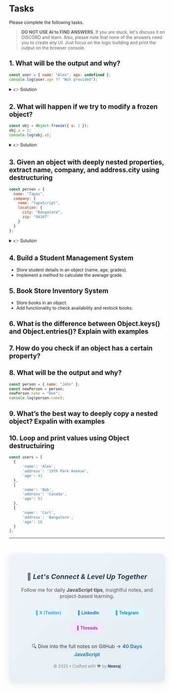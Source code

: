 # Tasks

Please complete the following tasks.

> **DO NOT USE AI to FIND ANSWERS**. If you are stuck, let's discuss it on DISCORD and learn. Also, please note that none of the answers need you to create any UI. Just focus on the logic building and print the output on the browser console.

## 1. What will be the output and why?

```js
const user = { name: "Alex", age: undefined };
console.log(user.age ?? "Not provided");
```
<details><summary>👉 Solution</summary>

`Answer:` Not providded

`Explanatin:` This code uses the `nullish coalescing operator (??)`, which returns the right-hand operand only if the left-hand operand is null or undefined.

# 🧠  `??` vs `||` vs `&&`

A quick reference guide to understand the difference between JavaScript’s `??` (Nullish Coalescing), `||` (Logical OR), and `&&` (Logical AND) operators.

---

## ✅ 1. Nullish Coalescing (`??`)

**Returns the right-hand side only if the left-hand side is `null` or `undefined`.**

```js
let a = null ?? "default";      // "default"
let b = undefined ?? "default"; // "default"
let c = 0 ?? "default";         // 0 ✅
let d = false ?? "default";     // false ✅
let e = "" ?? "default";        // "" ✅
```
🔹 Use when you only want to provide a fallback for truly missing values.

## ✅ 2. Logical OR (||)
Returns the right-hand side if the left-hand side is any falsy value
(`false`, `0`, `""`, `null`, `undefined`, `NaN`)`.

```js

let a = null || "default";      // "default"
let b = 0 || "default";         // "default" ❌ (0 is falsy)
let c = "" || "default";        // "default"
let d = false || "default";     // "default"
let e = "Alex" || "default";    // "Alex"

```
🔹 Use when you want to default for any falsy value, not just null or undefined.

## ✅ 3. Logical AND (&&)
Returns the first falsy value, or the last value if all are truthy.

```js

let a = true && "hello";        // "hello"
let b = false && "hello";       // false
let c = "text" && 123;          // 123
let d = 0 && "hello";           // 0
let e = 1 && null;              // null
```
🔹 Great for chaining and safe property access (user && user.name).




## 🧠 Summary



✅ Use `??` when you only want to fall back on null or undefined.

✅ Use `||` to fall back on any falsy value (`0`, `false`, `""` ...).

✅ Use `&&` for chaining/logical conditions or checking truthiness before access.
</details>


## 2. What will happen if we try to modify a frozen object?

```js
const obj = Object.freeze({ a: 1 });
obj.a = 2;
console.log(obj.a);
```

<details><summary>👉 Solution</summary>

`Answer:` 1

`✅ Explanation:`

- Object.freeze() makes an object immutable.

- You cannot add, remove, or change properties.

- The line obj.a = 2 does nothing (ignored silently in non-strict mode).

> `So, obj.a remains 1`.
</details>

## 3. Given an object with deeply nested properties, extract name, company, and address.city using destructuring

```js
const person = {
  name: "Tapas",
  company: {
    name: "tapaScript",
    location: {
      city: "Bangalore",
      zip: "94107"
    }
  }
};
```

<details><summary>👉 Solution </summary>

```javascript
 const {name, company:{name:companyName, location:{city, zip}}} = person
  console.log(name)
  console.log(companyName)
  console.log(city)
  console.log(zip)
```

</details>

## 4. Build a Student Management System

- Store student details in an object (name, age, grades).
- Implement a method to calculate the average grade.

## 5. Book Store Inventory System

- Store books in an object.
- Add functionality to check availability and restock books.

## 6. What is the difference between Object.keys() and Object.entries()? Explain with examples

## 7. How do you check if an object has a certain property?

## 8. What will be the output and why?

```js
const person = { name: "John" };
const newPerson = person;
newPerson.name = "Doe";
console.log(person.name);
```

## 9. What’s the best way to deeply copy a nested object? Expalin with examples

## 10. Loop and print values using Object destructuiring

```js
const users = [
  {
      'name': 'Alex',
      'address': '15th Park Avenue',
      'age': 43
  },
  {
      'name': 'Bob',
      'address': 'Canada',
      'age': 53
  },
  {
      'name': 'Carl',
      'address': 'Bangalore',
      'age': 26
  }
];
```




---

<div align="center" style="background: linear-gradient(135deg, #f0f4f8 0%, #e2ecf3 100%); padding: 30px; border-radius: 16px; margin-top: 50px; box-shadow: 0 6px 20px rgba(0,0,0,0.08); max-width: 700px;">

  <h3 style="color: #2c3e50; font-size: 22px; font-weight: 700; margin-bottom: 20px;">
    🚀 <i>Let's Connect & Level Up Together</i>
  </h3>

  <p style="color: #555; font-size: 16px; margin-bottom: 25px;">
    Follow me for daily <strong>JavaScript tips</strong>, insightful notes, and project-based learning.
  </p>

  <div style="display: flex; flex-wrap: wrap; justify-content: center; gap: 12px; margin-bottom: 30px;">
    <a href="https://x.com/@_19_neeraj" style="background-color: #e8f4fd; color: #1da1f2; padding: 10px 20px; border-radius: 8px; font-weight: 600; text-decoration: none;">
      🔗 X (Twitter)
    </a>
    <a href="https://www.linkedin.com/in/neeraj-kumar1904" style="background-color: #e6f1f8; color: #0077b5; padding: 10px 20px; border-radius: 8px; font-weight: 600; text-decoration: none;">
      💼 LinkedIn
    </a>
    <a href="https://t.me/yourchannel" style="background-color: #e1f4fb; color: #0088cc; padding: 10px 20px; border-radius: 8px; font-weight: 600; text-decoration: none;">
      💬 Telegram
    </a>
    <a href="https://www.threads.net/@yourhandle" style="background-color: #f4e6fa; color: #833ab4; padding: 10px 20px; border-radius: 8px; font-weight: 600; text-decoration: none;">
      🧵 Threads
    </a>
  </div>

  <p style="font-size: 16px; color: #2c3e50; margin-bottom: 20px;">
    🔍 Dive into the full notes on GitHub → 
    <a href="https://github.com/Neeraj05042001/40-Days-Javascript" style="color: #2980b9; font-weight: bold; text-decoration: none;">
      40 Days JavaScript
    </a>
  </p>

  <p style="font-size: 13px; color: #7f8c8d;">
    © 2025 • Crafted with ❤️ by <strong style="color: #34495e;">Neeraj</strong>
  </p>
</div>








